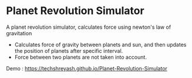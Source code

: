 # Planet Revolution Simulator
A planet revolution simulator, calculates force using newton's law of gravitation

- Calculates force of gravity between planets and sun, and then updates the position of planets after specific interval.
- Force between two planets are not taken into account.

Demo : https://techshreyash.github.io/Planet-Revolution-Simulator
